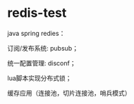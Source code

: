 # redis-test
java spring redies：

订阅/发布系统: pubsub；

统一配置管理: disconf；

lua脚本实现分布式锁；

缓存应用（连接池，切片连接池，哨兵模式）

